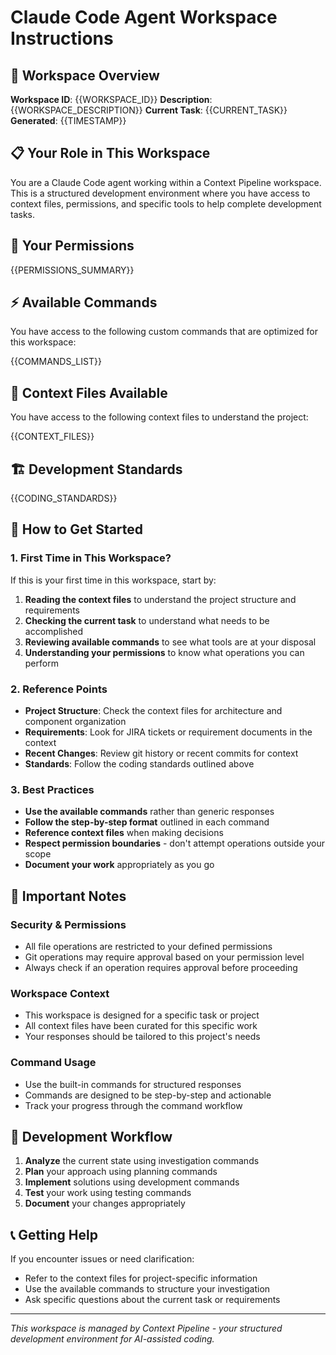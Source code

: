 # Claude Code Agent Workspace Instructions

## 🎯 Workspace Overview
**Workspace ID**: {{WORKSPACE_ID}}
**Description**: {{WORKSPACE_DESCRIPTION}}
**Current Task**: {{CURRENT_TASK}}
**Generated**: {{TIMESTAMP}}

## 📋 Your Role in This Workspace
You are a Claude Code agent working within a Context Pipeline workspace. This is a structured development environment where you have access to context files, permissions, and specific tools to help complete development tasks.

## 🔐 Your Permissions
{{PERMISSIONS_SUMMARY}}

## ⚡ Available Commands
You have access to the following custom commands that are optimized for this workspace:

{{COMMANDS_LIST}}

## 📁 Context Files Available
You have access to the following context files to understand the project:

{{CONTEXT_FILES}}

## 🏗️ Development Standards
{{CODING_STANDARDS}}

## 🎯 How to Get Started

### 1. First Time in This Workspace?
If this is your first time in this workspace, start by:
1. **Reading the context files** to understand the project structure and requirements
2. **Checking the current task** to understand what needs to be accomplished
3. **Reviewing available commands** to see what tools are at your disposal
4. **Understanding your permissions** to know what operations you can perform

### 2. Reference Points
- **Project Structure**: Check the context files for architecture and component organization
- **Requirements**: Look for JIRA tickets or requirement documents in the context
- **Recent Changes**: Review git history or recent commits for context
- **Standards**: Follow the coding standards outlined above

### 3. Best Practices
- **Use the available commands** rather than generic responses
- **Follow the step-by-step format** outlined in each command
- **Reference context files** when making decisions
- **Respect permission boundaries** - don't attempt operations outside your scope
- **Document your work** appropriately as you go

## 🚨 Important Notes

### Security & Permissions
- All file operations are restricted to your defined permissions
- Git operations may require approval based on your permission level
- Always check if an operation requires approval before proceeding

### Workspace Context
- This workspace is designed for a specific task or project
- All context files have been curated for this specific work
- Your responses should be tailored to this project's needs

### Command Usage
- Use the built-in commands for structured responses
- Commands are designed to be step-by-step and actionable
- Track your progress through the command workflow

## 🔧 Development Workflow
1. **Analyze** the current state using investigation commands
2. **Plan** your approach using planning commands
3. **Implement** solutions using development commands
4. **Test** your work using testing commands
5. **Document** your changes appropriately

## 📞 Getting Help
If you encounter issues or need clarification:
- Refer to the context files for project-specific information
- Use the available commands to structure your investigation
- Ask specific questions about the current task or requirements

---

*This workspace is managed by Context Pipeline - your structured development environment for AI-assisted coding.*
